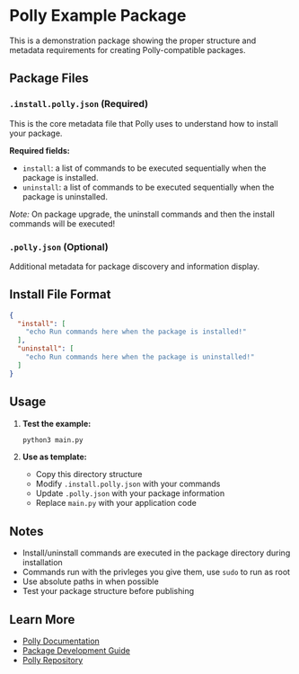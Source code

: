 # Polly Example Package

This is a demonstration package showing the proper structure and metadata requirements for creating Polly-compatible packages.

## Package Files

### `.install.polly.json` (Required)
This is the core metadata file that Polly uses to understand how to install your package.

**Required fields:**
- `install`: a list of commands to be executed sequentially when the package is installed.
- `uninstall`: a list of commands to be executed sequentially when the package is uninstalled.

*Note:* On package upgrade, the uninstall commands and then the install commands will be executed!

### `.polly.json` (Optional)
Additional metadata for package discovery and information display.

## Install File Format

```json
{
  "install": [
    "echo Run commands here when the package is installed!"
  ],
  "uninstall": [
    "echo Run commands here when the package is uninstalled!"
  ]
}
```

## Usage

1. **Test the example:**
   ```bash
   python3 main.py
   ```

2. **Use as template:**
   - Copy this directory structure
   - Modify `.install.polly.json` with your commands
   - Update `.polly.json` with your package information
   - Replace `main.py` with your application code

## Notes

- Install/uninstall commands are executed in the package directory during installation
- Commands run with the privleges you give them, use `sudo` to run as root
- Use absolute paths in when possible
- Test your package structure before publishing

## Learn More

- [Polly Documentation](https://github.com/pollypm/polly/wiki)
- [Package Development Guide](https://github.com/pollypm/polly/wiki/Package-Development)
- [Polly Repository](https://github.com/pollypm/polly)
